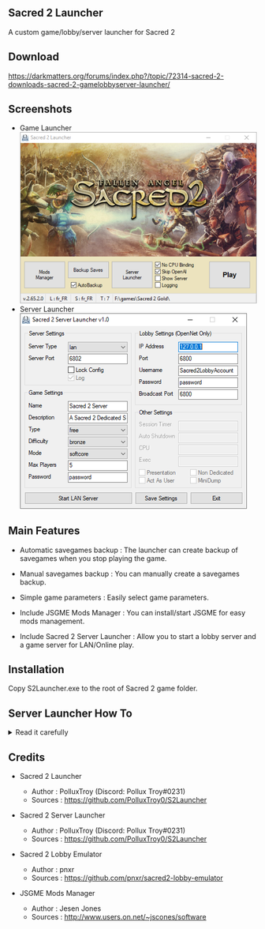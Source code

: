 ## Sacred 2 Launcher
A custom game/lobby/server launcher for Sacred 2

## Download
https://darkmatters.org/forums/index.php?/topic/72314-sacred-2-downloads-sacred-2-gamelobbyserver-launcher/

## Screenshots
 - Game Launcher  
![S2Launcher](https://github.com/PolluxTroy0/S2Launcher/blob/main/img/S2Launcher.png)
 - Server Launcher  
![S2Launcher](https://github.com/PolluxTroy0/S2Launcher/blob/main/img/S2Server.png)

## Main Features
 - Automatic savegames backup : The launcher can create backup of savegames when you stop playing the game.

 - Manual savegames backup : You can manually create a savegames backup.

 - Simple game parameters : Easily select game parameters.

 - Include JSGME Mods Manager : You can install/start JSGME for easy mods management.

 - Include Sacred 2 Server Launcher : Allow you to start a lobby server and a game server for LAN/Online play.

## Installation
Copy S2Launcher.exe to the root of Sacred 2 game folder.

## Server Launcher How To
<details>
  <summary>Read it carefully</summary>
### IMPORTANT THINGS TO KNOW
 ● Player's characters will not be stored on the server, only in player's computer.

 ● It seems that after some days of running, some instabilitys may occurs on the
   server. It is recommended to restart it from time to time.

 ● All players must use the same game version with same mods as the running server
   to be aple to play and avoid bugs.

### REMINDER
 Always make a backup of your game and savegames before using any mods or program.
 Even if developers do their best to provide bugfree mods or program, there is always
 a small chance that it could break up something in your games or savegames.

### REQUIREMENTS
 ● .NET Framework 4.6.1 (for the Lobby application)
   https://www.microsoft.com/fr-fr/download/details.aspx?id=49982

### NETWORK REQUIREMENTS
 ● Port forwarding to server host IP (on your router) :
    ● 6800 (for lobby server),
    ● 6801 (for chat server),
    ● 6802 (for game server).

   Each router's interface are different, but you may find a "Port Forwarding" section
   where you can do that. For example, if the computer on wich you want to host the
   lobby server or game server have the IP address 192.168.1.5, you musd add a rule
   that redirect each ports to this computer's IP address for TCP and UDP protocol.

 ● Allow ports 6800, 6801 and 6802 into your firewall if needed.

 ● Allow the game client, lobby server and game server into your firewall.
   You can use S2Firewall.cmd to do it easily, located in S2Server folder.

### USAGE
 ● Use the GUI to modify settings and start a game server.

 ● If you set server mode to "LAN", the server is only accessible on your network.

 ● If you set server mode to "OpenNet", a lobby server will be started in order for
   everyone to be able to join it, and a game server will be started.

 ● Please refer to tooltips in the GUI to understand what parameters are used for.

### ACCESSING THE LOBBY/GAME SERVER
 ● Open this file in a text editor : .\scripts\optionsDefault.txt
 ● Modify this line (~10) : lobby_ip = "eu.sacred2.net", by replacing "eu.sacred2.net"
   with the IP address of the lobby server to connect to.
    ● If you start the game on the same computer where the lobby server is launched,
      use "localhost" as the IP address.
    ● If you want someone to connect to the lobby server from the internet, he/she/it
      must use the public IP address of the server. You can use this website to
      find it : https://www.whatismyip.com/
 ● Save the file then launch the game. Don't forget to start the server before.

 ■ If you set the server mode to OpenNet :
  ● Go to Multiplayer, then click on "New account",
  ● Fill in the form like desired. Remember not to use sensible data for password,
  ● Don't worry about CD Key, enter anything you want,
  ● Validate the registration form,
  ● Now, you can use this newly created account to log into the lobby server,
  ● In the main window, you must now be abble to see and join your server.

 ■ If you set the server mode to LAN :
  ● Go to Multiplayer, then click on "Local",
  ● In the main window, you must now be abble to see and join your server.

 If you get an error 61 or 64, that's something related to the game can't have
 access to the lobby or game server. Check NETWORK REQUIREMENTS section of
 this ReadMe.

 ■ This is a network example :

       ┌───────────────────┐     ┌───────────────────┐     ┌───────────────────┐
       │     COMPUTER 1    │     │     COMPUTER 2    │     │     COMPUTER 3    │
       │   Local Network   │     │   Local Network   │     │   Online  Network │
       │ IP : 192.168.1.10 │     │ IP : 192.168.1.11 │     │ IP : 123.231.79.6 │
       └─────────┬─────────┘     └─────────┬─────────┘     └─────────┬─────────┘
                 │                         │                         │ 
                 ↓                         ↓                         ↓ 
         Must connect to           Must connect to           Must connect to
           192.168.1.5               192.168.1.5               76.23.151.21
          on port  6800             on port  6800              on port  6800
                 │                         │                         │
                 │   ┌─────────────────────┘                         │
          ┌──────┘   │       ┌───────────────────────────────────────┘
          │          │       │
    ┌─────↓──────────↓───────↓─┐                         ┌────────────────────────┐
    │    COMPUTER 4 RUNNING    │                         │      COMPUTER 4        │
    │   LOBBY AND//OR SERVER   │     Must connect to     │  GAME CLIENT  RUNNING  │
    │ Local IP : 192.168.1.5   ◄─────   127.0.0.1   ◄────┤  ON SAME  COMPUTER AS  │
    │ Public IP : 76.23.151.21 │      on port  6800      │ THE GAME/LOBBY SERVER  │
    │ Ports 6800-6802 are      │                         │ Local IP : 192.168.1.5 │
    │ forwarded to local IP.   │                         └────────────────────────┘
    └──────────────────────────┘

### STOP LOBBY AND GAME SERVER
 ● To properly stop the lobby server, use the X key inside the lobby server window.
 ● To properly stop the game server, user CTRL+C inside the game server window.
</details>

## Credits
- Sacred 2 Launcher
  - Author : PolluxTroy (Discord: Pollux Troy#0231)  
  - Sources : https://github.com/PolluxTroy0/S2Launcher

- Sacred 2 Server Launcher
   - Author : PolluxTroy (Discord: Pollux Troy#0231)  
   - Sources : https://github.com/PolluxTroy0/S2Launcher

- Sacred 2 Lobby Emulator
  - Author : pnxr
  - Sources : https://github.com/pnxr/sacred2-lobby-emulator

- JSGME Mods Manager
   - Author : Jesen Jones
   - Sources : http://www.users.on.net/~jscones/software
